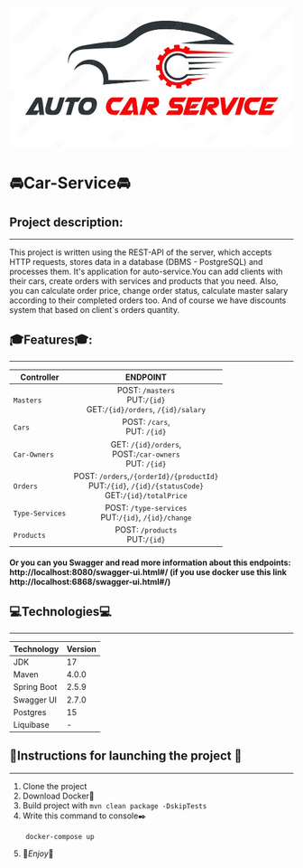 ![img.png](images/Intro.jpg)
# 🚘Car-Service🚘
## Project description:
___
This project is written using the REST-API of the server, which accepts HTTP requests, stores data in a database (DBMS - PostgreSQL) and
processes them. It's application for auto-service.You can add clients with their cars, create orders with services and products that you need.
Also, you can calculate order price, change order status, calculate master salary according to their completed orders too.
And of course we have discounts system that based on client`s orders quantity. 
## 🎓Features🎓:
___
| Controller      |                                                  ENDPOINT                                                   |  
|-----------------|:-----------------------------------------------------------------------------------------------------------:|
| `Masters`       |                  POST: `/masters`<br/>PUT:`/{id}` <br/> GET:`/{id}/orders`, `/{id}/salary`                  |
| `Cars`          |                                       POST: `/cars`,<br/>PUT: `/{id}`                                       |
| `Car-Owners`    |                     GET: `/{id}/orders`,<br/>POST:`/car-owners` <br/>PUT: `/{id}`<br/>                      |
| `Orders`        | POST: `/orders`,`/{orderId}/{productId}`<br/>PUT:`/{id}`, `/{id}/{statusCode}`<br/>  GET:`/{id}/totalPrice` |  
| `Type-Services` |                           POST: `/type-services`<br/>PUT:`/{id}`, `/{id}/change`                            |
| `Products`      |                                      POST: `/products`<br/>PUT:`/{id}`                                      |
#### Or you can you Swagger and read more information about this endpoints: http://localhost:8080/swagger-ui.html#/ (if you use docker use this link http://localhost:6868/swagger-ui.html#/)
## 💻Technologies💻
___
| **Technology** | **Version** |
|----------------|-------------|
| JDK            | 17          |
| Maven          | 4.0.0       |
| Spring Boot    | 2.5.9       |
| Swagger UI     | 2.7.0       |
| Postgres       | 15          |
| Liquibase      | -           |

## 💼Instructions for launching the project 💼
___
1. Clone the project
2. Download Docker🧩
3. Build project with ```mvn clean package -DskipTests```
4. Write this command to console✒️
```bash
    docker-compose up
```

5. 🥳*Enjoy*🥳
